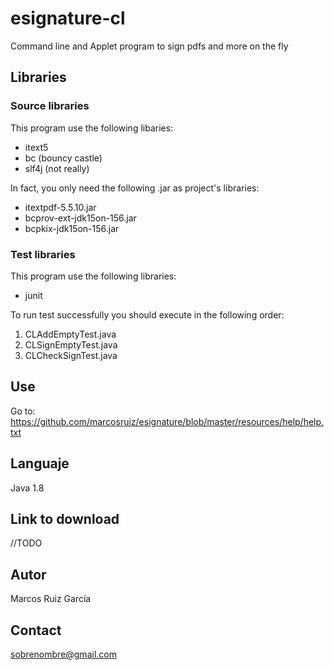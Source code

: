 # esignature-cl

Command line and Applet program to sign pdfs and more on the fly

## Libraries

### Source libraries

This program use the following libaries:

- itext5
- bc (bouncy castle)
- slf4j (not really)

In fact, you only need the following .jar as project's libraries:

- itextpdf-5.5.10.jar
- bcprov-ext-jdk15on-156.jar
- bcpkix-jdk15on-156.jar

### Test libraries

This program use the following libraries:

- junit

To run test successfully you should execute in the following order:

1. CLAddEmptyTest.java
2. CLSignEmptyTest.java
3. CLCheckSignTest.java

## Use

Go to: <https://github.com/marcosruiz/esignature/blob/master/resources/help/help.txt>

## Languaje

Java 1.8

## Link to download

//TODO

## Autor

Marcos Ruiz García

## Contact

sobrenombre@gmail.com

